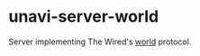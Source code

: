 # unavi-server-world

Server implementing The Wired's [world](https://github.com/unavi-xyz/wired-protocol/tree/main/world) protocol.
